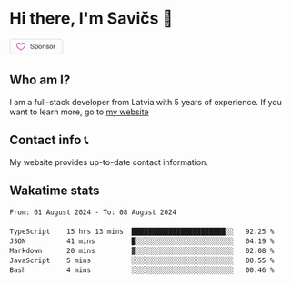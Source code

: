 # Hi there, I'm Savičs 👋

<a href="https://github.com/sponsors/Exerra" title="Sponsor Exerra"><img src="/assets/sponsor.svg?sanitize=true" width="94" height="28" aria-hidden="true"></a>
    
## Who am I?
I am a full-stack developer from Latvia with 5 years of experience. If you want to learn more, go to [my website](https://exerra.xyz)

## Contact info 📞
My website provides up-to-date contact information.

## Wakatime stats

<!--
<a href="https://status.exerra.xyz" id="freshstatus-badge-root"
  data-banner-style="compact">
  <img src="https://public-api.freshstatus.io/v1/public/badge.svg/?badge=0b9b52df-6e1d-4d16-b836-5595b35bcef8" />
    </a>
-->

<!--START_SECTION:waka-->

```txt
From: 01 August 2024 - To: 08 August 2024

TypeScript    15 hrs 13 mins  ███████████████████████░░   92.25 %
JSON          41 mins         █░░░░░░░░░░░░░░░░░░░░░░░░   04.19 %
Markdown      20 mins         ▓░░░░░░░░░░░░░░░░░░░░░░░░   02.08 %
JavaScript    5 mins          ░░░░░░░░░░░░░░░░░░░░░░░░░   00.55 %
Bash          4 mins          ░░░░░░░░░░░░░░░░░░░░░░░░░   00.46 %
```

<!--END_SECTION:waka-->
    
<!--
![Exerra's Github profile statistics](https://github.stats.exerra.xyz/api?username=Exerra&show_icons=true&theme=buefy&include_all_commits=true&count_private=true)
![Exerra's language statistics](https://github.stats.exerra.xyz/api/top-langs/?username=Exerra&layout=compact)
-->
